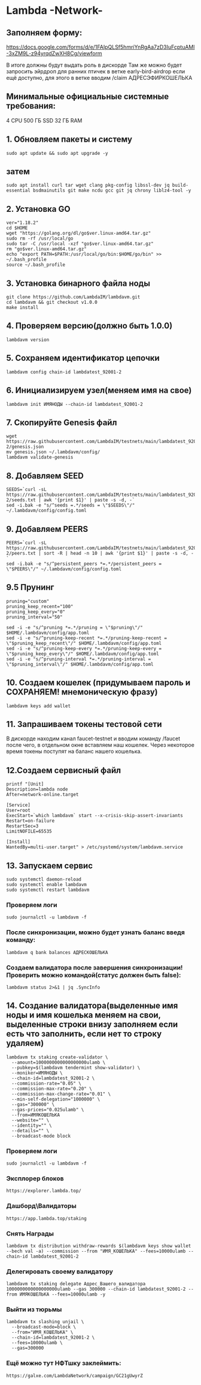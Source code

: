 # Lambda -Network-

## Заполняем форму:

https://docs.google.com/forms/d/e/1FAIpQLSf5hmriYnRgAa7zD3IuFcptuAMl-3xZM9L-z94yrqdZwXH8Cg/viewform

В итоге должны будут выдать роль в дискорде
Там же можно будет запросить эйрдроп для ранних птичек в ветке early-bird-airdrop если ещё доступно, для этого в ветке вводим 
/claim АДРЕСЭФИРКОШЕЛЬКА

## Минимальные официальные системные требования:

4 CPU
500 ГБ  SSD
32 ГБ RAM


## 1. Обновляем пакеты и систему
```
sudo apt update && sudo apt upgrade -y
```
## затем
```
sudo apt install curl tar wget clang pkg-config libssl-dev jq build-essential bsdmainutils git make ncdu gcc git jq chrony liblz4-tool -y
```

## 2. Установка GO
```
ver="1.18.2"
cd $HOME
wget "https://golang.org/dl/go$ver.linux-amd64.tar.gz"
sudo rm -rf /usr/local/go
sudo tar -C /usr/local -xzf "go$ver.linux-amd64.tar.gz"
rm "go$ver.linux-amd64.tar.gz"
echo "export PATH=$PATH:/usr/local/go/bin:$HOME/go/bin" >> ~/.bash_profile
source ~/.bash_profile
```

## 3. Установка бинарного файла ноды
```
git clone https://github.com/LambdaIM/lambdavm.git
cd lambdavm && git checkout v1.0.0
make install
```

## 4. Проверяем версию(должно быть 1.0.0)
```
lambdavm version
```

## 5. Сохраняем идентификатор цепочки
```
lambdavm config chain-id lambdatest_92001-2
```

## 6. Инициализируем узел(меняем имя на свое)
```
lambdavm init ИМЯНОДЫ --chain-id lambdatest_92001-2
```

## 7. Скопируйте Genesis файл
```
wget https://raw.githubusercontent.com/LambdaIM/testnets/main/lambdatest_92001-2/genesis.json
mv genesis.json ~/.lambdavm/config/
lambdavm validate-genesis
```

## 8. Добавляем SEED
```
SEEDS=`curl -sL https://raw.githubusercontent.com/LambdaIM/testnets/main/lambdatest_92001-2/seeds.txt | awk '{print $1}' | paste -s -d, -`
sed -i.bak -e "s/^seeds =.*/seeds = \"$SEEDS\"/" ~/.lambdavm/config/config.toml
```
## 9. Добавляем PEERS
```
PEERS=`curl -sL https://raw.githubusercontent.com/LambdaIM/testnets/main/lambdatest_92001-2/peers.txt | sort -R | head -n 10 | awk '{print $1}' | paste -s -d, -`
sed -i.bak -e "s/^persistent_peers *=.*/persistent_peers = \"$PEERS\"/" ~/.lambdavm/config/config.toml
```
## 9.5 Прунинг
```
pruning="custom" 
pruning_keep_recent="100" 
pruning_keep_every="0" 
pruning_interval="50"
```
```
sed -i -e "s/^pruning *=.*/pruning = \"$pruning\"/" $HOME/.lambdavm/config/app.toml
sed -i -e "s/^pruning-keep-recent *=.*/pruning-keep-recent = \"$pruning_keep_recent\"/" $HOME/.lambdavm/config/app.toml
sed -i -e "s/^pruning-keep-every *=.*/pruning-keep-every = \"$pruning_keep_every\"/" $HOME/.lambdavm/config/app.toml
sed -i -e "s/^pruning-interval *=.*/pruning-interval = \"$pruning_interval\"/" $HOME/.lambdavm/config/app.toml
```
## 10. Создаем кошелек (придумываем пароль и СОХРАНЯЕМ! мнемоническую фразу)
```
lambdavm keys add wallet
```
## 11. Запрашиваем токены тестовой сети

В дискорде находим канал faucet-testnet и вводим команду /faucet после чего, в отдельном окне вставляем наш кошелек.
Через некоторое время токены поступят на баланс нашего кошелька.


## 12.Создаем сервисный файл
```
printf "[Unit]
Description=lambda node
After=network-online.target

[Service]
User=root
ExecStart=`which lambdavm` start --x-crisis-skip-assert-invariants
Restart=on-failure
RestartSec=3
LimitNOFILE=65535

[Install]
WantedBy=multi-user.target" > /etc/systemd/system/lambdavm.service
```
## 13. Запускаем сервис
```
sudo systemctl daemon-reload 
sudo systemctl enable lambdavm 
sudo systemctl restart lambdavm
```

### Проверяем логи
```
sudo journalctl -u lambdavm -f
```

### После синхронизации, можно будет узнать баланс введя команду:
```
lambdavm q bank balances АДРЕСКОШЕЛЬКА 
```

### Создаем валидатора после завершения синхронизации! Проверить можно командой(статус должен быть false):
```
lambdavm status 2>&1 | jq .SyncInfo
```

## 14. Создание валидатора(выделенные имя ноды и имя кошелька меняем на свои, выделенные строки  внизу заполняем если есть что заполнить, если нет то строку удаляем)
```
lambdavm tx staking create-validator \
  --amount=1000000000000000000ulamb \
  --pubkey=$(lambdavm tendermint show-validator) \
  --moniker=ИМЯНОДЫ \
  --chain-id=lambdatest_92001-2 \
  --commission-rate="0.05" \
  --commission-max-rate="0.20" \
  --commission-max-change-rate="0.01" \
  --min-self-delegation="1000000" \
  --gas="300000" \
  --gas-prices="0.025ulamb" \
  --from=ИМЯКОШЕЛЬКА
  --website="" \
  --identity="" \
  --details="" \
  --broadcast-mode block
```


### Проверяем логи
```
sudo journalctl -u lambdavm -f
```
### Эксплорер блоков
```
https://explorer.lambda.top/
```
### Дашборд\Валидаторы
```
https://app.lambda.top/staking
```
### Снять Награды
```
lambdavm tx distribution withdraw-rewards $(lambdavm keys show wallet --bech val -a) --commission --from "ИМЯ_КОШЕЛЬКА" --fees=10000ulamb --chain-id lambdatest_92001-2
```
### Делегировать своему валидатору
```
lambdavm tx staking delegate Адрес_Вашего_валидатора 1000000000000000000ulamb --gas 300000 --chain-id lambdatest_92001-2 --from ИМЯКОШЕЛЬКА --fees=10000ulamb -y
```
### Выйти из тюрьмы
```
lambdavm tx slashing unjail \
  --broadcast-mode=block \
  --from="ИМЯ_КОШЕЛЬКА" \
  --chain-id=lambdatest_92001-2 \
  --fees=10000ulamb \
  --gas=300000
```
### Ещё можно тут НФТшку заклеймить:
```
https://galxe.com/LambdaNetwork/campaign/GC21gUwyrZ
```


